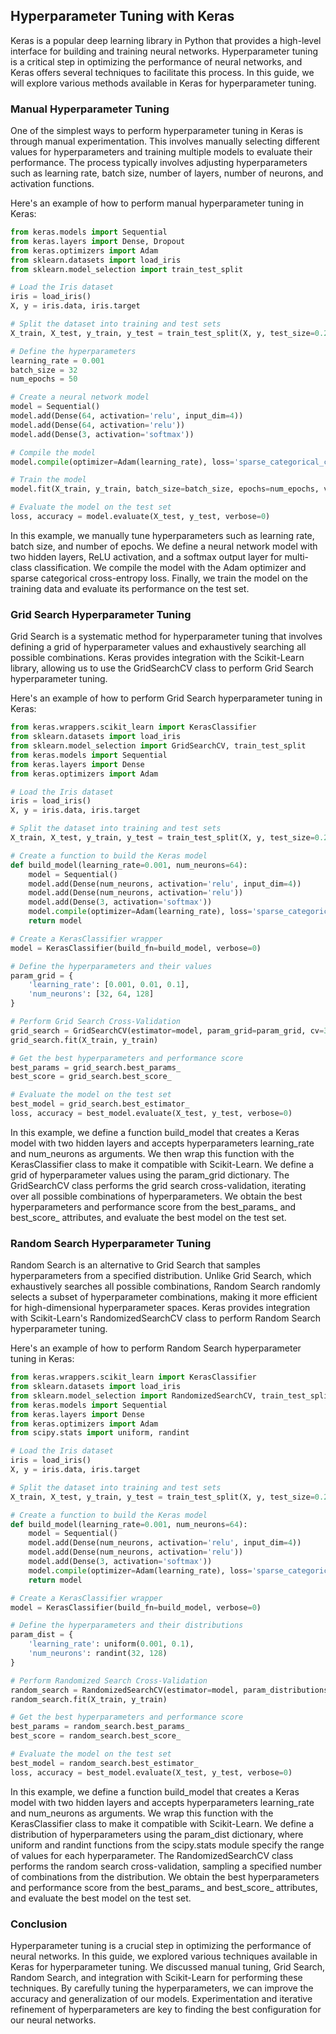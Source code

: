 ## Hyperparameter Tuning with Keras
Keras is a popular deep learning library in Python that provides a high-level interface for building and training neural networks. Hyperparameter tuning is a critical step in optimizing the performance of neural networks, and Keras offers several techniques to facilitate this process. In this guide, we will explore various methods available in Keras for hyperparameter tuning.

### Manual Hyperparameter Tuning
One of the simplest ways to perform hyperparameter tuning in Keras is through manual experimentation. This involves manually selecting different values for hyperparameters and training multiple models to evaluate their performance. The process typically involves adjusting hyperparameters such as learning rate, batch size, number of layers, number of neurons, and activation functions.

Here's an example of how to perform manual hyperparameter tuning in Keras:

```python
from keras.models import Sequential
from keras.layers import Dense, Dropout
from keras.optimizers import Adam
from sklearn.datasets import load_iris
from sklearn.model_selection import train_test_split

# Load the Iris dataset
iris = load_iris()
X, y = iris.data, iris.target

# Split the dataset into training and test sets
X_train, X_test, y_train, y_test = train_test_split(X, y, test_size=0.2, random_state=42)

# Define the hyperparameters
learning_rate = 0.001
batch_size = 32
num_epochs = 50

# Create a neural network model
model = Sequential()
model.add(Dense(64, activation='relu', input_dim=4))
model.add(Dense(64, activation='relu'))
model.add(Dense(3, activation='softmax'))

# Compile the model
model.compile(optimizer=Adam(learning_rate), loss='sparse_categorical_crossentropy', metrics=['accuracy'])

# Train the model
model.fit(X_train, y_train, batch_size=batch_size, epochs=num_epochs, verbose=1)

# Evaluate the model on the test set
loss, accuracy = model.evaluate(X_test, y_test, verbose=0)

```

In this example, we manually tune hyperparameters such as learning rate, batch size, and number of epochs. We define a neural network model with two hidden layers, ReLU activation, and a softmax output layer for multi-class classification. We compile the model with the Adam optimizer and sparse categorical cross-entropy loss. Finally, we train the model on the training data and evaluate its performance on the test set.

### Grid Search Hyperparameter Tuning
Grid Search is a systematic method for hyperparameter tuning that involves defining a grid of hyperparameter values and exhaustively searching all possible combinations. Keras provides integration with the Scikit-Learn library, allowing us to use the GridSearchCV class to perform Grid Search hyperparameter tuning.

Here's an example of how to perform Grid Search hyperparameter tuning in Keras:

```python
from keras.wrappers.scikit_learn import KerasClassifier
from sklearn.datasets import load_iris
from sklearn.model_selection import GridSearchCV, train_test_split
from keras.models import Sequential
from keras.layers import Dense
from keras.optimizers import Adam

# Load the Iris dataset
iris = load_iris()
X, y = iris.data, iris.target

# Split the dataset into training and test sets
X_train, X_test, y_train, y_test = train_test_split(X, y, test_size=0.2, random_state=42)

# Create a function to build the Keras model
def build_model(learning_rate=0.001, num_neurons=64):
    model = Sequential()
    model.add(Dense(num_neurons, activation='relu', input_dim=4))
    model.add(Dense(num_neurons, activation='relu'))
    model.add(Dense(3, activation='softmax'))
    model.compile(optimizer=Adam(learning_rate), loss='sparse_categorical_crossentropy', metrics=['accuracy'])
    return model

# Create a KerasClassifier wrapper
model = KerasClassifier(build_fn=build_model, verbose=0)

# Define the hyperparameters and their values
param_grid = {
    'learning_rate': [0.001, 0.01, 0.1],
    'num_neurons': [32, 64, 128]
}

# Perform Grid Search Cross-Validation
grid_search = GridSearchCV(estimator=model, param_grid=param_grid, cv=3)
grid_search.fit(X_train, y_train)

# Get the best hyperparameters and performance score
best_params = grid_search.best_params_
best_score = grid_search.best_score_

# Evaluate the model on the test set
best_model = grid_search.best_estimator_
loss, accuracy = best_model.evaluate(X_test, y_test, verbose=0)

```

In this example, we define a function build_model that creates a Keras model with two hidden layers and accepts hyperparameters learning_rate and num_neurons as arguments. We then wrap this function with the KerasClassifier class to make it compatible with Scikit-Learn. We define a grid of hyperparameter values using the param_grid dictionary. The GridSearchCV class performs the grid search cross-validation, iterating over all possible combinations of hyperparameters. We obtain the best hyperparameters and performance score from the best_params_ and best_score_ attributes, and evaluate the best model on the test set.

### Random Search Hyperparameter Tuning
Random Search is an alternative to Grid Search that samples hyperparameters from a specified distribution. Unlike Grid Search, which exhaustively searches all possible combinations, Random Search randomly selects a subset of hyperparameter combinations, making it more efficient for high-dimensional hyperparameter spaces. Keras provides integration with Scikit-Learn's RandomizedSearchCV class to perform Random Search hyperparameter tuning.

Here's an example of how to perform Random Search hyperparameter tuning in Keras:

```python
from keras.wrappers.scikit_learn import KerasClassifier
from sklearn.datasets import load_iris
from sklearn.model_selection import RandomizedSearchCV, train_test_split
from keras.models import Sequential
from keras.layers import Dense
from keras.optimizers import Adam
from scipy.stats import uniform, randint

# Load the Iris dataset
iris = load_iris()
X, y = iris.data, iris.target

# Split the dataset into training and test sets
X_train, X_test, y_train, y_test = train_test_split(X, y, test_size=0.2, random_state=42)

# Create a function to build the Keras model
def build_model(learning_rate=0.001, num_neurons=64):
    model = Sequential()
    model.add(Dense(num_neurons, activation='relu', input_dim=4))
    model.add(Dense(num_neurons, activation='relu'))
    model.add(Dense(3, activation='softmax'))
    model.compile(optimizer=Adam(learning_rate), loss='sparse_categorical_crossentropy', metrics=['accuracy'])
    return model

# Create a KerasClassifier wrapper
model = KerasClassifier(build_fn=build_model, verbose=0)

# Define the hyperparameters and their distributions
param_dist = {
    'learning_rate': uniform(0.001, 0.1),
    'num_neurons': randint(32, 128)
}

# Perform Randomized Search Cross-Validation
random_search = RandomizedSearchCV(estimator=model, param_distributions=param_dist, n_iter=10, cv=3)
random_search.fit(X_train, y_train)

# Get the best hyperparameters and performance score
best_params = random_search.best_params_
best_score = random_search.best_score_

# Evaluate the model on the test set
best_model = random_search.best_estimator_
loss, accuracy = best_model.evaluate(X_test, y_test, verbose=0)

```

In this example, we define a function build_model that creates a Keras model with two hidden layers and accepts hyperparameters learning_rate and num_neurons as arguments. We wrap this function with the KerasClassifier class to make it compatible with Scikit-Learn. We define a distribution of hyperparameters using the param_dist dictionary, where uniform and randint functions from the scipy.stats module specify the range of values for each hyperparameter. The RandomizedSearchCV class performs the random search cross-validation, sampling a specified number of combinations from the distribution. We obtain the best hyperparameters and performance score from the best_params_ and best_score_ attributes, and evaluate the best model on the test set.

### Conclusion
Hyperparameter tuning is a crucial step in optimizing the performance of neural networks. In this guide, we explored various techniques available in Keras for hyperparameter tuning. We discussed manual tuning, Grid Search, Random Search, and integration with Scikit-Learn for performing these techniques. By carefully tuning the hyperparameters, we can improve the accuracy and generalization of our models. Experimentation and iterative refinement of hyperparameters are key to finding the best configuration for our neural networks.